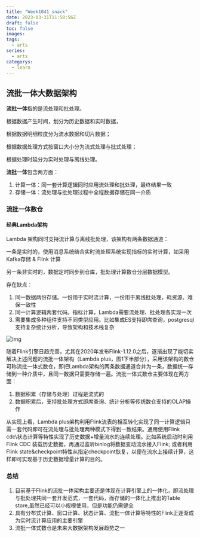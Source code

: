```yaml
---
title: "Week1041_snack"
date: 2023-03-31T11:58:56Z
draft: false 
toc: false
images:
tags:
  - arts 
series:
  - arts 
categorys:
  - learn 
---
```


## 流批一体大数据架构

**流批一体**指的是流处理和批处理。

根据数据产生时间，划分为历史数据和实时数据，

根据数据明细粒度分为流水数据和切片数据；

根据数据处理方式按窗口大小分为流式处理与批式处理；

根据处理时延分为实时处理与离线处理。

**流批一体**包含两方面：

1. 计算一体：同一套计算逻辑同时应用流处理和批处理，最终结果一致
2. 存储一体：流处理与批处理过程中全程数据存储在同一介质

### 流批一体数仓

#### 经典Lambda架构

Lambda 架构同时支持流计算与离线批处理，该架构有两条数据通道：

一条是实时的，使用消息系统结合实时流处理系统实现指标的实时计算，如采用Kafka存储 & Flink 计算

另一条非实时的，数据定时同步到仓库，批处理计算数仓分层数据模型。

存在缺点：

1. 同一数据两份存储。一份用于实时流计算，一份用于离线批处理，耗资源、难保一致性
2. 同一计算逻辑两套代码。指标计算，Lambda需要流处理、批处理各实现一次
3. 需要集成多种组件支持不同类型应用。比如集成ES支持即席查询，postgresql支持复杂统计分析，导致架构和技术栈复杂



![img](https://tva1.sinaimg.cn/large/008vxvgGly1h8dpb9q0hjj30fd0fk755.jpg)



随着Flink引擎日趋完善，尤其在2020年发布Flink-1.12.0之后，逐渐出现了能切实解决上述问题的流批一体架构（Lambda  plus，图1下半部分），采用该架构的数仓可称流批一体式数仓，即把Lambda架构的两条数据通道合并为一条，数据统一存储到一种介质中，且同一数据只需要存储一遍。流批一体式数仓主要体现在两方面：

1. 数据积累（存储与处理）过程是流式的
2. 数据积累后，支持批处理方式即席查询、统计分析等传统数仓支持的OLAP操作

从实现上看，Lambda plus架构利用Flink流表的相互转化实现了同一计算逻辑只需一套代码即可在流处理与批处理两种模式下得到一致结果。通用使用Flink cdc\状态计算等特性实现了历史数据+增量流水的连续处理。比如系统启动时利用Flink CDC 装载历史数据，再通过监听binlog将数据变动流水接入Flink; 或者利用Flink state&checkpoint特性从指定checkpoint恢复，以便在流水上接续计算，这样即可实现基于历史数据增量计算的目的。



### 总结

1. 目前基于Flink的流批一体架构主要还是体现在计算引擎上的一体化，即流处理与批处理共同一套开发范式，一套代码，而存储的一体化上推出的Table store,虽然已经可以小规模使用，但是功能仍需健全
2. 具有分布式计算、窗口计算、状态计算、流批一体计算等特性的Flink正逐渐成为实时流计算应用的主要引擎
3. 流批一体式数仓是未来大数据架构发展趋势之一